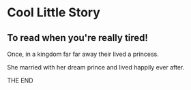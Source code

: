 # Cool Little Story
## To read when you're really tired!

Once, in a kingdom far far away their lived a princess.

She married with her dream prince and lived happily ever after.

THE END
